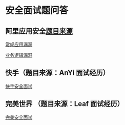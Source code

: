 # 安全面试题问答

## 阿里应用安全[题目来源](https://www.yuque.com/feei/sig/application-security)

[常规应用漏洞](./answer/常规应用漏洞.md)

[业务逻辑漏洞](./answer/业务逻辑漏洞.md)

## 快手（题目来源：AnYi 面试经历）

[快手安全面试](./answer/快手.md)

## 完美世界 （题目来源：Leaf 面试经历）

[完美安全面试](./answer/完美世界.md)

